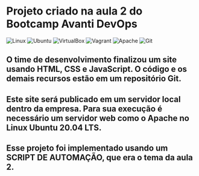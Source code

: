 # Projeto criado na aula 2 do Bootcamp Avanti DevOps
![Linux](https://img.shields.io/badge/Linux-000?style=for-the-badge&logo=linux&logoColor=FCC624)
 ![Ubuntu](https://img.shields.io/badge/Ubuntu-35495E?style=for-the-badge&logo=ubuntu&logoColor=2CA5E0)
 ![VirtualBox](https://img.shields.io/badge/VirtualBox-183A61?logo=virtualbox&logoColor=white&style=for-the-badge
) ![Vagrant](https://img.shields.io/badge/vagrant-%231563FF.svg?style=for-the-badge&logo=vagrant&logoColor=white)
 ![Apache](https://img.shields.io/badge/Apache-CA2136?logo=apache&logoColor=white&style=for-the-badge) ![Git](https://img.shields.io/badge/git-%23F05033.svg?style=for-the-badge&logo=git&logoColor=white)

## O time de desenvolvimento finalizou um site usando HTML, CSS e JavaScript. O código e os demais recursos estão em um repositório Git.
## Este site será publicado em um servidor local dentro da empresa. Para sua execução é necessário um servidor web como o Apache no Linux Ubuntu 20.04 LTS.
## Esse projeto foi implementado usando um SCRIPT DE AUTOMAÇÃO, que era o tema da aula 2.
